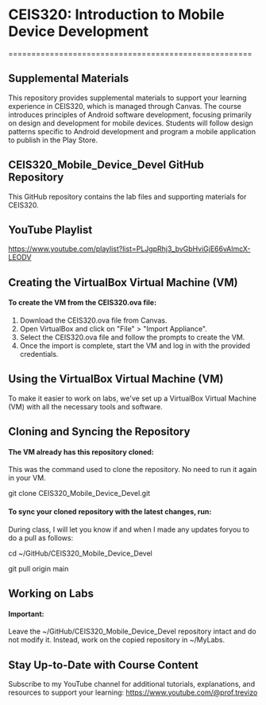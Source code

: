 # CEIS320: Introduction to Mobile Device Development
=====================================================

Supplemental Materials
-----------------------

This repository provides supplemental materials to support your learning experience in CEIS320, which is managed through Canvas. The course introduces principles of Android software development, focusing primarily on design and development for mobile devices. Students will follow design patterns specific to Android development and program a mobile application to publish in the Play Store.

## CEIS320_Mobile_Device_Devel GitHub Repository

This GitHub repository contains the lab files and supporting materials for CEIS320.

## YouTube Playlist

https://www.youtube.com/playlist?list=PLJgpRhj3_bvGbHviGjE66vAlmcX-LEODV

## Creating the VirtualBox Virtual Machine (VM)

#### To create the VM from the CEIS320.ova file:

1. Download the CEIS320.ova file from Canvas.
2. Open VirtualBox and click on "File" > "Import Appliance".
3. Select the CEIS320.ova file and follow the prompts to create the VM.
4. Once the import is complete, start the VM and log in with the provided credentials.

## Using the VirtualBox Virtual Machine (VM)

To make it easier to work on labs, we've set up a VirtualBox Virtual Machine (VM) with all the necessary tools and software.

## Cloning and Syncing the Repository

#### The VM already has this repository cloned:

This was the command used to clone the repository. No need to run it again in your VM.

git clone CEIS320_Mobile_Device_Devel.git

#### To sync your cloned repository with the latest changes, run:

During class, I will let you know if and when I made any updates foryou to do a pull as follows:

cd ~/GitHub/CEIS320_Mobile_Device_Devel

git pull origin main

## Working on Labs

#### Important:

Leave the ~/GitHub/CEIS320_Mobile_Device_Devel repository intact and do not modify it. Instead, work on the copied repository in ~/MyLabs.

## Stay Up-to-Date with Course Content

Subscribe to my YouTube channel for additional tutorials, explanations, and resources to support your learning: https://www.youtube.com/@prof.trevizo
